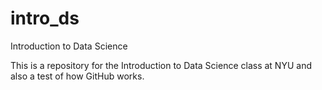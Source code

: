 # intro_ds
Introduction to Data Science

This is a repository for the Introduction to Data Science class at NYU and also a test of how GitHub works.
